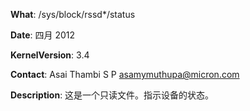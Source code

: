 **What**: /sys/block/rssd*/status

**Date**: 四月 2012

**KernelVersion**: 3.4

**Contact**: Asai Thambi S P <asamymuthupa@micron.com>

**Description**: 这是一个只读文件。指示设备的状态。